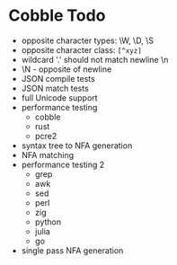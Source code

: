 # Cobble Todo
* opposite character types: \W, \D, \S
* opposite character class: `[^xyz]`
* wildcard '.' should not match newline \n
* \N - opposite of newline
* JSON compile tests
* JSON match tests
* full Unicode support
* performance testing
  * cobble
  * rust
  * pcre2
* syntax tree to NFA generation
* NFA matching
* performance testing 2
  * grep
  * awk
  * sed
  * perl
  * zig
  * python
  * julia
  * go
* single pass NFA generation